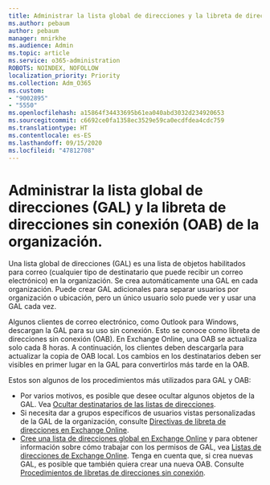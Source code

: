```yaml
---
title: Administrar la lista global de direcciones y la libreta de direcciones sin conexión de la organización
ms.author: pebaum
author: pebaum
manager: mnirkhe
ms.audience: Admin
ms.topic: article
ms.service: o365-administration
ROBOTS: NOINDEX, NOFOLLOW
localization_priority: Priority
ms.collection: Adm_O365
ms.custom:
- "9002895"
- "5550"
ms.openlocfilehash: a15864f34433695b61ea040abd3032d234920653
ms.sourcegitcommit: c6692ce0fa1358ec3529e59ca0ecdfdea4cdc759
ms.translationtype: HT
ms.contentlocale: es-ES
ms.lasthandoff: 09/15/2020
ms.locfileid: "47812708"
---
```

# <a name="managing-organization-global-address-list-gal-and-offline-address-book-oab"></a>Administrar la lista global de direcciones (GAL) y la libreta de direcciones sin conexión (OAB) de la organización.

Una lista global de direcciones (GAL) es una lista de objetos habilitados para correo (cualquier tipo de destinatario que puede recibir un correo electrónico) en la organización. Se crea automáticamente una GAL en cada organización. Puede crear GAL adicionales para separar usuarios por organización o ubicación, pero un único usuario solo puede ver y usar una GAL cada vez.

Algunos clientes de correo electrónico, como Outlook para Windows, descargan la GAL para su uso sin conexión. Esto se conoce como libreta de direcciones sin conexión (OAB). En Exchange Online, una OAB se actualiza solo cada 8 horas. A continuación, los clientes deben descargarla para actualizar la copia de OAB local. Los cambios en los destinatarios deben ser visibles en primer lugar en la GAL para convertirlos más tarde en la OAB.

Estos son algunos de los procedimientos más utilizados para GAL y OAB:

- Por varios motivos, es posible que desee ocultar algunos objetos de la GAL. Vea [Ocultar destinatarios de las listas de direcciones](https://docs.microsoft.com/exchange/address-books/address-lists/manage-address-lists#hide-recipients-from-address-lists).
- Si necesita dar a grupos específicos de usuarios vistas personalizadas de la GAL de la organización, consulte [Directivas de libreta de direcciones en Exchange Online](https://docs.microsoft.com/exchange/address-books/address-book-policies/address-book-policies).
- [Cree una lista de direcciones global en Exchange Online](https://docs.microsoft.com/exchange/address-books/address-lists/create-global-address-list) y para obtener información sobre cómo trabajar con los permisos de GAL, vea [Listas de direcciones de Exchange Online](https://docs.microsoft.com/exchange/address-books/address-lists/address-lists). Tenga en cuenta que, si crea nuevas GAL, es posible que también quiera crear una nueva OAB. Consulte [Procedimientos de libretas de direcciones sin conexión](https://docs.microsoft.com/exchange/address-books/offline-address-books/offline-address-book-procedures).
